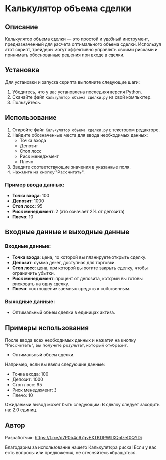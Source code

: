 # Калькулятор объема сделки

## Описание

Калькулятор объема сделки — это простой и удобный инструмент, предназначенный для расчета оптимального объема сделки. Используя этот скрипт, трейдеры могут эффективно управлять своими рисками и принимать обоснованные решения при входе в сделки.

## Установка

Для установки и запуска скрипта выполните следующие шаги:

1. Убедитесь, что у вас установлена последняя версия Python.
2. Скачайте файл `Калькулятор объема сделки.py` на свой компьютер.
3. Пользуйтесь.

## Использование

1. Откройте файл `Калькулятор объема сделки.py` в текстовом редакторе.
2. Найдите обозначенные места для ввода необходимых данных:
   - Точка входа
   - Депозит
   - Стоп лосс
   - Риск менеджмент
   - Плечо
3. Введите соответствующие значения в указанные поля.
4. Нажмите на кнопку "Рассчитать".

### Пример ввода данных:

- **Точка входа**: 100
- **Депозит**: 1000
- **Стоп лосс**: 95
- **Риск менеджмент**: 2 (это означает 2% от депозита)
- **Плечо**: 10

## Входные данные и выходные данные

### Входные данные:

- **Точка входа**: цена, по которой вы планируете открыть сделку.
- **Депозит**: сумма денег, доступная для торговли.
- **Стоп лосс**: цена, при которой вы хотите закрыть сделку, чтобы ограничить убытки.
- **Риск менеджмент**: процент от депозита, который вы готовы рисковать на одну сделку.
- **Плечо**: соотношение заемных средств к собственным.

### Выходные данные:

- Оптимальный объем сделки в единицах актива.

## Примеры использования

После ввода всех необходимых данных и нажатия на кнопку "Рассчитать", вы получите результат, который отобразит:

- Оптимальный объем сделки.

Например, если вы ввели следующие данные:
- Точка входа: 100
- Депозит: 1000
- Стоп лосс: 95
- Риск менеджмент: 2
- Плечо: 10

Ожидаемый вывод может быть следующим:
В сделку следует заходить на: 2.0 единиц.

## Автор

Разработчик: https://t.me/d7P0b4c67gvEXTKDPWflXQnlzef0QYDi

Благодарим за использование нашего Калькулятора риска! Если у вас есть вопросы или предложения, не стесняйтесь обращаться.
